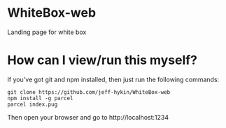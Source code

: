 # WhiteBox-web
Landing page for white box



# How can I view/run this myself?
If you've got git and npm installed, then just run the following commands:
```
git clone https://github.com/jeff-hykin/WhiteBox-web
npm install -g parcel
parcel index.pug
```
Then open your browser and go to http://localhost:1234

